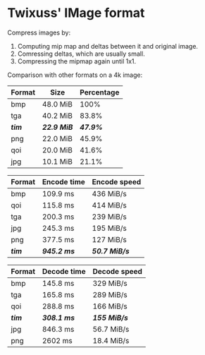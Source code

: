 # Twixuss' IMage format

Compress images by:
1. Computing mip map and deltas between it and original image.
3. Comressing deltas, which are usually small.
4. Compressing the mipmap again until 1x1.

Comparison with other formats on a 4k image:


Format|Size|Percentage
-|-|-
bmp|48.0 MiB|100%|`====================`
tga|40.2 MiB|83.8%|`================`
|***tim***|***22.9 MiB***|***47.9%***|`==========`
png|22.0 MiB|45.9%|`=========`
qoi|20.0 MiB|41.6%|`========`
jpg|10.1 MiB|21.1%|`====`

Format|Encode time|Encode speed
-|-|-
bmp|109.9 ms|436 MiB/s|`=========`
qoi|115.8 ms|414 MiB/s|`========`
tga|200.3 ms|239 MiB/s|`=====`
jpg|245.3 ms|195 MiB/s|`====`
png|377.5 ms|127 MiB/s|`===`
|***tim***|***945.2 ms***|***50.7 MiB/s***|`=`


Format|Decode time|Decode speed
-|-|-
bmp|145.8 ms|329 MiB/s|`==================`
tga|165.8 ms|289 MiB/s|`================`
qoi|288.8 ms|166 MiB/s|`=========`
|***tim***|***308.1 ms***|***155 MiB/s***|`========`
jpg|846.3 ms|56.7 MiB/s|`===`
png|2602 ms|18.4 MiB/s|`=`

